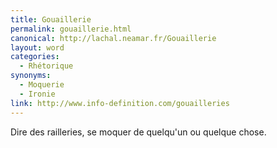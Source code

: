 ```yaml
---
title: Gouaillerie
permalink: gouaillerie.html
canonical: http://lachal.neamar.fr/Gouaillerie
layout: word
categories:
  - Rhétorique
synonyms:
  - Moquerie
  - Ironie
link: http://www.info-definition.com/gouailleries
---
```


Dire des railleries, se moquer de quelqu'un ou quelque chose.

